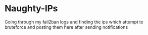 # Naughty-IPs
Going through my fail2ban logs and finding the ips which attempt to bruteforce and posting them here after sending notifications
